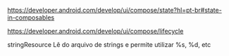 
https://developer.android.com/develop/ui/compose/state?hl=pt-br#state-in-composables

https://developer.android.com/develop/ui/compose/lifecycle



stringResource Lê do arquivo de strings e permite utilizar %s, %d, etc